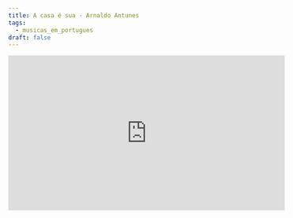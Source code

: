 ```yaml
---
title: A casa é sua - Arnaldo Antunes
tags:
  - musicas_em_portugues
draft: false
---
```

<iframe width="560" height="315" src="https://www.youtube.com/embed/82aj1Bg8FpA" title="YouTube video player" frameborder="0" allow="accelerometer; autoplay; clipboard-write; encrypted-media; gyroscope; picture-in-picture" allowfullscreen></iframe>